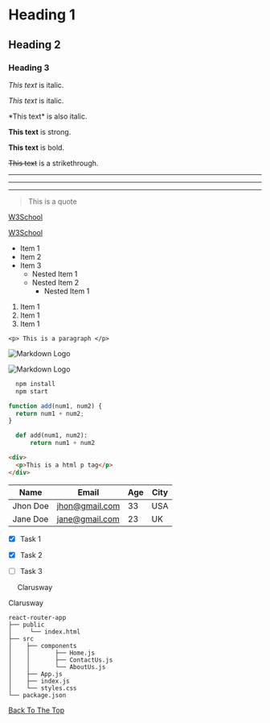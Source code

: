 <!-- * Headings -->

# Heading 1
## Heading 2
### Heading 3

<!-- * Emphasizes -->

<!-- ? Italics -->
_This text_ is italic.

*This text* is italic.

\*This text\* is also italic.

<!-- ? Strong -->

__This text__ is strong.

**This text** is bold.

<!-- * Strikethrough -->

~~This text~~ is a strikethrough.

<!-- * Horizontal rule -->

---

___

***

<!-- * Blockquote -->

> This is a quote

<!-- * Links -->

[W3School](http://www.w3school.com)

[W3School](http://www.w3school.com "A message is writed for W3School..")

<!-- * UL -->
- Item 1
- Item 2
- Item 3
    - Nested Item 1
    - Nested Item 2
        - Nested Item 1

<!-- * OL -->
1. Item 1
1. Item 1
1. Item 1

<!-- * Inline code block -->
` <p> This is a paragraph </p> `

<!-- * Images -->

![Markdown Logo](https://markdown-here.com/img/icon256.png)


![Markdown Logo](https://markdown-here.com/img/icon256.pn)

<!-- * Github markdown -->
<!-- ? Code block -->

```bash
  npm install
  npm start
```

```javascript
function add(num1, num2) {
  return num1 + num2;
}
```

```python
  def add(num1, num2):
      return num1 + num2
```

```html
<div>
  <p>This is a html p tag</p>
</div>
```

<!-- * Tables -->

| Name     | Email          | Age | City |
| -------- | -------------- | --- | ---- |
| Jhon Doe | jhon@gmail.com | 33  | USA  |
| Jane Doe | jane@gmail.com | 23  | UK   |

<!-- * Task List -->

- [x] Task 1
- [x] Task 2
- [ ] Task 3


<p><img align="left" src="https://secure.meetupstatic.com/photos/event/3/1/b/9/600_488352729.jpeg" width="15px">Clarusway</p>

<p>Clarusway<img align="right" src="https://secure.meetupstatic.com/photos/event/3/1/b/9/600_488352729.jpeg" width="15px"></p>

```
react-router-app
├── public
│     └── index.html
├── src
│    ├── components
│    │       ├── Home.js
│    │       ├── ContactUs.js
│    │       └── AboutUs.js
│    ├── App.js
│    ├── index.js
│    └── styles.css
└── package.json
```

[Back To The Top](#login-form)